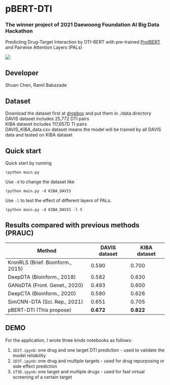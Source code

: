 # pBERT-DTI
### The winner project of 2021 Daewoong Foundation AI Big Data Hackathon
Predicting Drug-Target Interaction by DTI-BERT with pre-trained [ProtBERT](https://www.computer.org/csdl/journal/tp/5555/01/09477085/1v2M3TwoN4A) and Pairwise Attention Layers (PALs) <br>

![](https://i.imgur.com/oycRczH.png)

## Developer
Shuan Chen, Ramil Babazade<br>

## Dataset
Download the dataset first at [dropbox](https://www.dropbox.com/sh/552lndmllnxex4m/AAC3jUQIDRVIiiHaLlaisHTRa?dl=0) and put them in ./data directory <br>
DAVIS dataset includes 25,772 DTI pairs <br>
KIBA dataset includes 117,657D TI pairs <br>
DAVIS_KIBA_data.csv dataset means the model will be trained by all DAVIS data and tested on KIBA dataset <br>

## Quick start
Quick start by running
```
!python main.py
```
Use `-d` to change the dataset like
```
!python main.py -d KIBA_DAVIS
```
Use `-l` to test the effect of different layers of PALs.
```
!python main.py -d KIBA_DAVIS -l 5
```

## Results compared with previous methods (PRAUC)

| Method | DAVIS dataset | KIBA dataset |
| -------- | -------- | -------- |
| KronRLS (Brief. Bioinform., 2015) | 0.590 | 0.700 |
| DeepDTA (Bioinform., 2018) | 0.582 | 0.630 |
| GANsDTA (Front. Genet., 2020) | 0.493 | 0.600 |
| DeepCTA (Bioinform., 2020) | 0.580 | 0.626 |
| SimCNN-DTA (Sci. Rep., 2021) | 0.651 | 0.705 |
| pBERT-DTI (This propose) | **0.672** | **0.822** |

## DEMO
For the application, I wrote three kinds notebooks as follows:
1. `1D1T.ipynb`: one drug and one target DTI prediction - used to validate the model reliability
2. `1D3T.ipynb`: one drug and multiple targets - used for drug repurposing or side effect prediction
3. `1T3D.ipynb`: one target and multiple drugs - used for fast virtual screening of a certain target

